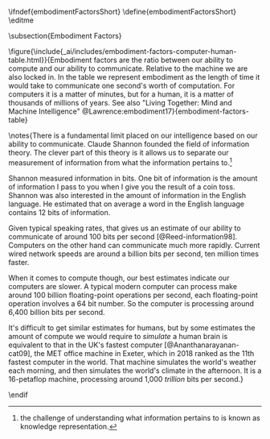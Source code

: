 \ifndef{embodimentFactorsShort}
\define{embodimentFactorsShort}
\editme

\subsection{Embodiment Factors}


\figure{\include{_ai/includes/embodiment-factors-computer-human-table.html}}{Embodiment factors are the ratio between our ability to compute and our ability to communicate. Relative to the machine we are also locked in. In the table we represent embodiment as the length of time it would take to communicate one second's worth of computation. For computers it is a matter of minutes, but for a human, it is a matter of thousands of millions of years. See also "Living Together: Mind and Machine Intelligence" @Lawrence:embodiment17}{embodiment-factors-table}

\notes{There is a fundamental limit placed on our intelligence based on our ability to communicate. Claude Shannon founded the field of information theory. The clever part of this theory is it allows us to separate our measurement of information from what the information pertains to.[^knowledge-representation]

[^knowledge-representation]: the challenge of understanding what information pertains to is known as knowledge representation. 

Shannon measured information in bits. One bit of information is the amount of information I pass to you when I give you the result of a coin toss. Shannon was also interested in the amount of information in the English language. He estimated that on average a word in the English language contains 12 bits of information. 

Given typical speaking rates, that gives us an estimate of our ability to communicate of around 100 bits per second [@Reed-information98]. Computers on the other hand can communicate much more rapidly. Current wired network speeds are around a billion bits per second, ten million times faster. 

When it comes to compute though, our best estimates indicate our computers are slower. A typical modern computer can process make around 100 billion floating-point operations per second, each floating-point operation involves a 64 bit number. So the computer is processing around 6,400 billion bits per second. 

It's difficult to get similar estimates for humans, but by some estimates the amount of compute we would require to *simulate* a human brain is equivalent to that in the UK's fastest computer [@Ananthanarayanan-cat09], the MET office machine in Exeter, which in 2018 ranked as the 11th fastest computer in the world. That machine simulates the world's weather each morning, and then simulates the world's climate in the afternoon. It is a 16-petaflop machine, processing around 1,000 *trillion* bits per second.}


\endif
